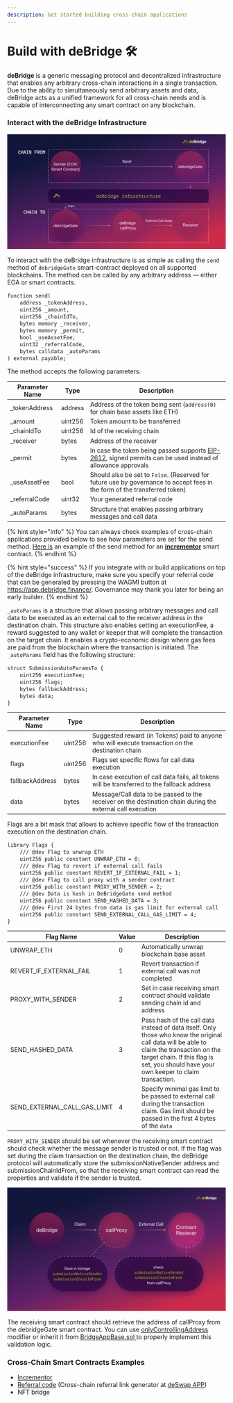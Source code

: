 ```yaml
---
description: Get started building cross-chain applications
---
```


# Build with deBridge 🛠

**deBridge** is a generic messaging protocol and decentralized infrastructure that enables any arbitrary cross-chain interactions in a single transaction. Due to the ability to simultaneously send arbitrary assets and data, deBridge acts as a unified framework for all cross-chain needs and is capable of interconnecting any smart contract on any blockchain.&#x20;

### Interact with the deBridge Infrastructure

![Cross-chain smart contract calls through deBridge](<.gitbook/assets/scheme 1.1.png>)

To interact with the deBridge infrastructure is as simple as calling the `send` method of `debridgeGate` smart-contract deployed on all supported blockchains. The method can be called by any arbitrary address — either EOA or smart contracts.

```solidity
function send(
    address _tokenAddress,
    uint256 _amount,
    uint256 _chainIdTo,
    bytes memory _receiver,
    bytes memory _permit,
    bool _useAssetFee,
    uint32 _referralCode,
    bytes calldata _autoParams
) external payable;
```

The method accepts the following parameters:

| Parameter Name | Type    | Description                                                                                                                                            |
| -------------- | ------- | ------------------------------------------------------------------------------------------------------------------------------------------------------ |
| \_tokenAddress | address | Address of the token being sent (`address(0)` for chain base assets like ETH)                                                                          |
| \_amount       | uint256 | Token amount to be transferred                                                                                                                         |
| \_chainIdTo    | uint256 | Id of the receiving chain                                                                                                                              |
| \_receiver     | bytes   | Address of the receiver                                                                                                                                |
| \_permit       | bytes   | In case the token being passed supports [EIP-2612](https://eips.ethereum.org/EIPS/eip-2612), signed permits can be used instead of allowance approvals |
| \_useAssetFee  | bool    | Should also be set to `False`. (Reserved for future use by governance to accept fees in the form of the transferred token)                             |
| \_referralCode | uint32  | Your generated referral code                                                                                                                           |
| \_autoParams   | bytes   | Structure that enables passing arbitrary messages and call data                                                                                        |

{% hint style="info" %}
You can always check examples of cross-chain applications provided below to see how parameters are set for the send method. [Here is](https://github.com/debridge-finance/debridge-contracts-v1/blob/aa8e7ca566807898f57e0f7d01a9533553b11ac9/contracts/examples/Incrementor.sol#L37) an example of the send method for an [**incrementor**](https://github.com/debridge-finance/debridge-contracts-v1/tree/main/examples) smart contract.
{% endhint %}

{% hint style="success" %}
If you integrate with or build applications on top of the deBridge infrastructure, make sure you specify your referral code that can be generated by pressing the WAGMI button at https://app.debridge.finance/. Governance may thank you later for being an early builder.
{% endhint %}

`_autoParams` is a structure that allows passing arbitrary messages and call data to be executed as an external call to the receiver address in the destination chain. This structure also enables setting an executionFee, a reward suggested to any wallet or keeper that will complete the transaction on the target chain. It enables a crypto-economic design where gas fees are paid from the blockchain where the transaction is initiated. The `_autoParams` field has the following structure:

```solidity
struct SubmissionAutoParamsTo {
    uint256 executionFee;
    uint256 flags;
    bytes fallbackAddress;
    bytes data;
}
```

| Parameter Name  | Type    | Description                                                                                                |
| --------------- | ------- | ---------------------------------------------------------------------------------------------------------- |
| executionFee    | uint256 | Suggested reward (in Tokens) paid to anyone who will execute transaction on the destination chain          |
| flags           | uint256 | Flags set specific flows for call data execution                                                           |
| fallbackAddress | bytes   | In case execution of call data fails, all tokens will be transferred to the fallback address               |
| data            | bytes   | Message/Call data to be passed to the receiver on the destination chain during the external call execution |

Flags are a bit mask that allows to achieve specific flow of the transaction execution on the destination chain.

```solidity
library Flags {
    /// @dev Flag to unwrap ETH
    uint256 public constant UNWRAP_ETH = 0;
    /// @dev Flag to revert if external call fails
    uint256 public constant REVERT_IF_EXTERNAL_FAIL = 1;
    /// @dev Flag to call proxy with a sender contract
    uint256 public constant PROXY_WITH_SENDER = 2;
    /// @dev Data is hash in DeBridgeGate send method
    uint256 public constant SEND_HASHED_DATA = 3;
    /// @dev First 24 bytes from data is gas limit for external call
    uint256 public constant SEND_EXTERNAL_CALL_GAS_LIMIT = 4;
}
```

| Flag Name                        | Value | Description                                                                                                                                                                                                                         |
| -------------------------------- | ----- | ----------------------------------------------------------------------------------------------------------------------------------------------------------------------------------------------------------------------------------- |
| UNWRAP\_ETH                      | 0     | Automatically unwrap blockchain base asset                                                                                                                                                                                          |
| REVERT\_IF\_EXTERNAL\_FAIL       | 1     | Revert transaction if external call was not completed                                                                                                                                                                               |
| PROXY\_WITH\_SENDER              | 2     | Set in case receiving smart contract should validate sending chain id and address                                                                                                                                                   |
| SEND\_HASHED\_DATA               | 3     | Pass hash of the call data instead of data itself. Only those who know the original call data will be able to claim the transaction on the target chain. If this flag is set, you should have your own keeper to claim transaction. |
| SEND\_EXTERNAL\_CALL\_GAS\_LIMIT | 4     | Specify minimal gas limit to be passed to external call during the transaction claim. Gas limit should be passed in the first 4 bytes of the `data`                                                                                 |

`PROXY_WITH_SENDER` should be set whenever the receiving smart contract should check whether the message sender is trusted or not. If the flag was set during the claim transaction on the destination chain, the deBridge protocol will automatically store the submissionNativeSender address and submissionChainIdFrom, so that the receiving smart contract can read the properties and validate if the sender is trusted.

![](<.gitbook/assets/Scheme 2.png>)

The receiving smart contract should retrieve the address of callProxy from the debridgeGate smart contract. You can use [onlyControllingAddress](https://github.com/debridge-finance/debridge-contracts-v1/blob/main/contracts/examples/BridgeAppBase.sol#L62) modifier or inherit it from [BridgeAppBase.sol ](https://github.com/debridge-finance/debridge-contracts-v1/blob/main/contracts/examples/BridgeAppBase.sol)to properly implement this validation logic.

### Cross-Chain Smart Contracts Examples

* [Incrementor](https://github.com/debridge-finance/debridge-contracts-v1/tree/main/examples)
* [Referral code](https://github.com/debridge-finance/debridge-contracts-v1/blob/main/contracts/examples/InvitationContract.sol) (Cross-chain referral link generator at [deSwap APP](https://app.debridge.finance))
* NFT bridge

